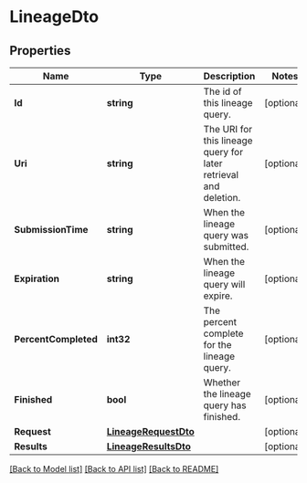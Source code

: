 # LineageDto

## Properties

Name | Type | Description | Notes
------------ | ------------- | ------------- | -------------
**Id** | **string** | The id of this lineage query. | [optional] 
**Uri** | **string** | The URI for this lineage query for later retrieval and deletion. | [optional] 
**SubmissionTime** | **string** | When the lineage query was submitted. | [optional] 
**Expiration** | **string** | When the lineage query will expire. | [optional] 
**PercentCompleted** | **int32** | The percent complete for the lineage query. | [optional] 
**Finished** | **bool** | Whether the lineage query has finished. | [optional] 
**Request** | [**LineageRequestDto**](LineageRequestDTO.md) |  | [optional] 
**Results** | [**LineageResultsDto**](LineageResultsDTO.md) |  | [optional] 

[[Back to Model list]](../README.md#documentation-for-models) [[Back to API list]](../README.md#documentation-for-api-endpoints) [[Back to README]](../README.md)


